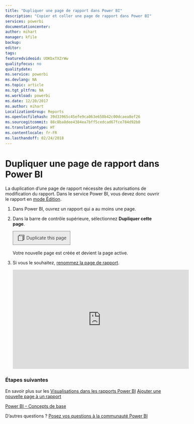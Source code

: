 ```yaml
---
title: "Dupliquer une page de rapport dans Power BI"
description: "Copier et coller une page de rapport dans Power BI"
services: powerbi
documentationcenter: 
author: mihart
manager: kfile
backup: 
editor: 
tags: 
featuredvideoid: UOKbxTXZrWw
qualityfocus: no
qualitydate: 
ms.service: powerbi
ms.devlang: NA
ms.topic: article
ms.tgt_pltfrm: NA
ms.workload: powerbi
ms.date: 12/20/2017
ms.author: mihart
LocalizationGroup: Reports
ms.openlocfilehash: 39d33965c45efe9ca063e658b42c00dcaea8ef26
ms.sourcegitcommit: 88c8ba8dee4384ea7bff5cedcad67fce784d92b0
ms.translationtype: HT
ms.contentlocale: fr-FR
ms.lasthandoff: 02/24/2018
---
```

# <a name="duplicate-a-report-page-in-power-bi"></a>Dupliquer une page de rapport dans Power BI
La duplication d’une page de rapport nécessite des autorisations de modification du rapport. Dans le service Power BI, vous devez donc ouvrir le rapport en [mode Édition](service-reading-view-and-editing-view.md). 


1. Dans Power BI, ouvrez un rapport qui a au moins une page. 

2. Dans la barre de contrôle supérieure, sélectionnez **Dupliquer cette page**.
   
   ![](media/power-bi-report-copy-paste-page/pbi_duplicate_new.png)
   
   Votre nouvelle page est créée et devient la page active.
3. Si vous le souhaitez, [renommez la page de rapport](service-rename.md).
   
   <iframe width="560" height="315" src="https://www.youtube.com/embed/UOKbxTXZrWw?list=PL1N57mwBHtN0JFoKSR0n-tBkUJHeMP2cP" frameborder="0" allowfullscreen></iframe>

### <a name="next-steps"></a>Étapes suivantes
En savoir plus sur les [Visualisations dans les rapports Power BI](power-bi-report-visualizations.md)
[Ajouter une nouvelle page à un rapport](power-bi-report-add-page.md) 

[Power BI – Concepts de base](service-basic-concepts.md) 

D’autres questions ? [Posez vos questions à la communauté Power BI](http://community.powerbi.com/)

